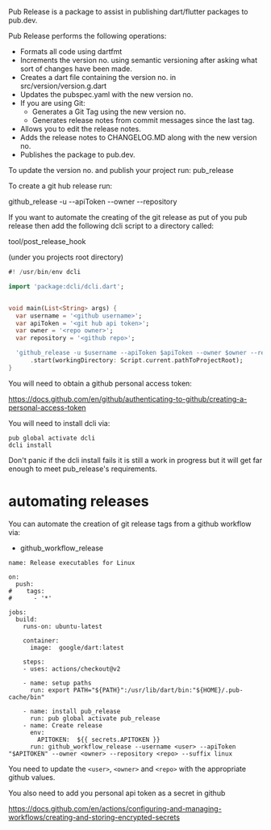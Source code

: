 Pub Release is a package to assist in publishing dart/flutter packages to pub.dev.

Pub Release performs the following operations:

* Formats all code using dartfmt
* Increments the version no. using semantic versioning after asking what sort of changes have been made.
* Creates a dart file containing the version no. in src/version/version.g.dart
* Updates the pubspec.yaml with the new version no.
* If you are using Git:
  * Generates a Git Tag using the new version no.
  * Generates release notes from  commit messages since the last tag.
* Allows you to edit the release notes.
* Adds the release notes to CHANGELOG.MD along with the new version no.
* Publishes the package to pub.dev.


To update the version no. and publish your project run:
pub_release

To create a git hub release run:

github_release -u <github username> --apiToken <github api token> --owner <github repo owner> --repository <github repo>

If you want to automate the creating of the git release as put of you pub release then add the following dcli script
to a directory called:

tool/post_release_hook

(under you projects root directory)

```dart
#! /usr/bin/env dcli

import 'package:dcli/dcli.dart';


void main(List<String> args) {
  var username = '<github username>';
  var apiToken = '<git hub api token>';
  var owner = '<repo owner>';
  var repository = '<github repo>';

  'github_release -u $username --apiToken $apiToken --owner $owner --repository $repository --suffix linux'
      .start(workingDirectory: Script.current.pathToProjectRoot);
}
```

You will need to obtain a github personal access token:

https://docs.github.com/en/github/authenticating-to-github/creating-a-personal-access-token

You will need to install dcli via:

```
pub global activate dcli
dcli install
```

Don't panic if the dcli install fails it is still a work in progress but it will get far enough to meet pub_release's requirements.


# automating releases

You can automate the creation of git release tags from a github workflow via:

* github_workflow_release

```
name: Release executables for Linux

on:
  push:
#    tags:
#      - '*'
   
jobs:
  build:
    runs-on: ubuntu-latest

    container:
      image:  google/dart:latest

    steps:
    - uses: actions/checkout@v2
    
    - name: setup paths
      run: export PATH="${PATH}":/usr/lib/dart/bin:"${HOME}/.pub-cache/bin"
      
    - name: install pub_release
      run: pub global activate pub_release
    - name: Create release
      env:
        APITOKEN:  ${{ secrets.APITOKEN }}
      run: github_workflow_release --username <user> --apiToken "$APITOKEN" --owner <owner> --repository <repo> --suffix linux 
```

You need to update the `<user>`, `<owner>` and `<repo>` with the appropriate github values.

You also need to add you personal api token as a secret in github

https://docs.github.com/en/actions/configuring-and-managing-workflows/creating-and-storing-encrypted-secrets
